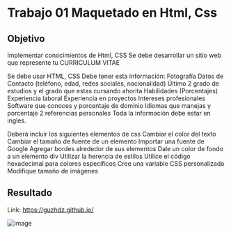 # Trabajo 01 Maquetado en Html, Css

## Objetivo
Implementar conocimientos de Html, CSS
Se debe desarrollar un sitio web que represente tu CURRICULUM VITAE

Se debe usar HTML, CSS
Debe tener esta información:
Fotografía
Datos de Contacto (teléfono, edad, redes sociales, nacionalidad)
Último 2 grado de estudios y el grado que estas cursando ahorita
Habilidades (Porcentajes)
Experiencia laboral
Experiencia en proyectos
Intereses profesionales
Software que conoces y porcentaje de dominio
Idiomas que manejas y porcentaje
2 referencias personales
Toda la información debe estar en ingles.


Deberá incluir los siguientes elementos de css
Cambiar el color del texto
Cambiar el tamaño de fuente de un elemento
Importar una fuente de Google
Agregar bordes alrededor de sus elementos
Dale un color de fondo a un elemento div
Utilizar la herencia de estilos
Utilice el código hexadecimal para colores específicos
Cree una variable CSS personalizada
Modifique tamaño de imágenes

## Resultado
Link: https://guzhdz.github.io/

![image](https://github.com/guzhdz/guzhdz.github.io/assets/89165084/1ba1a73f-c23b-4db5-af8a-7a087a052fa7)
